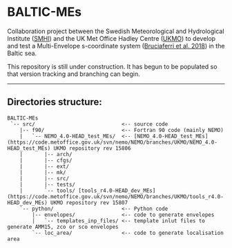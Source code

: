 # BALTIC-MEs
Collaboration project between the Swedish Meteorological and Hydrological Institute ([SMHI](https://www.smhi.se/en/q/Stockholm/2673730)) and the UK Met Office Hadley Centre ([UKMO](https://www.metoffice.gov.uk/weather/climate/met-office-hadley-centre/index)) to develop and test a Multi-Envelope s-coordinate system ([Bruciaferri et al. 2018](https://link.springer.com/article/10.1007/s10236-018-1189-x)) in the Baltic sea.

This repository is still under construction. It has begun to be populated so that version tracking and branching can begin.

---

## Directories structure:

```
BALTIC-MEs
 `-- src/                            <-- source code
    |-- f90/                         <-- Fortran 90 code (mainly NEMO)
    |   `-- NEMO_4.0-HEAD_test_MEs/  <-- [NEMO_4.0-HEAD_test_MEs](https://code.metoffice.gov.uk/svn/nemo/NEMO/branches/UKMO/NEMO_4.0-HEAD_test_MEs) UKMO repository rev 15806
    |       |-- arch/
    |       |-- cfgs/
    |       |-- ext/
    |       |-- mk/
    |       |-- src/
    |       |-- tests/
    |       `-- tools/ [tools_r4.0-HEAD_dev_MEs](https://code.metoffice.gov.uk/svn/nemo/NEMO/branches/UKMO/tools_r4.0-HEAD_dev_MEs) UKMO repository rev 15807
    `-- python/                      <-- Python code
        |-- envelopes/               <-- code to generate envelopes
        |   `-- templates_inp_files/ <-- template inlut files to generate AMM15, zco or sco envelopes
        `-- loc_area/                <-- code to generate localisation area
```
